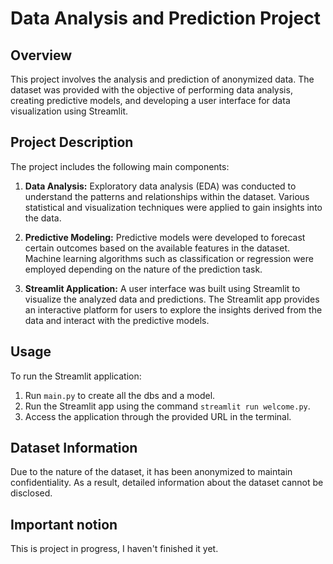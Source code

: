 # Data Analysis and Prediction Project

## Overview
This project involves the analysis and prediction of anonymized data. The dataset was provided with the objective of performing data analysis, creating predictive models, and developing a user interface for data visualization using Streamlit.

## Project Description
The project includes the following main components:

1. **Data Analysis:** Exploratory data analysis (EDA) was conducted to understand the patterns and relationships within the dataset. Various statistical and visualization techniques were applied to gain insights into the data.

2. **Predictive Modeling:** Predictive models were developed to forecast certain outcomes based on the available features in the dataset. Machine learning algorithms such as classification or regression were employed depending on the nature of the prediction task.

3. **Streamlit Application:** A user interface was built using Streamlit to visualize the analyzed data and predictions. The Streamlit app provides an interactive platform for users to explore the insights derived from the data and interact with the predictive models.

## Usage
To run the Streamlit application:

1. Run `main.py` to create all the dbs and a model.
2. Run the Streamlit app using the command `streamlit run welcome.py`.
3. Access the application through the provided URL in the terminal.

## Dataset Information
Due to the nature of the dataset, it has been anonymized to maintain confidentiality. As a result, detailed information about the dataset cannot be disclosed.

## Important notion
This is project in progress, I haven't finished it yet.

